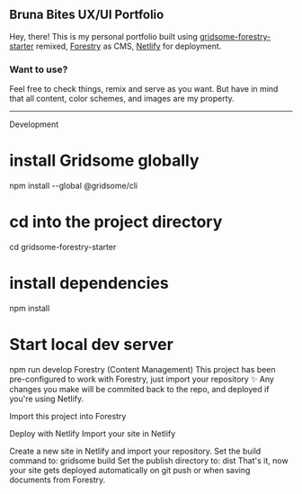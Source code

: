 
## Bruna Bites UX/UI Portfolio

Hey, there! This is my personal portfolio built using 
[gridsome-forestry-starter](https://github.com/itsnwa/gridsome-forestry-starter) remixed, [Forestry](https://forestry.io) as CMS, [Netlify](netlify.com) for deployment.


### Want to use?

Feel free to check things, remix and serve as you want. But have in mind that all content, color schemes, and images are my property.

--------------

Development
# install Gridsome globally
npm install --global @gridsome/cli

# cd into the project directory
cd gridsome-forestry-starter

# install dependencies
npm install

# Start local dev server
npm run develop
Forestry (Content Management)
This project has been pre-configured to work with Forestry, just import your repository ✨
Any changes you make will be commited back to the repo, and deployed if you're using Netlify.

Import this project into Forestry

Deploy with Netlify
Import your site in Netlify

Create a new site in Netlify and import your repository.
Set the build command to: gridsome build
Set the publish directory to: dist
That's it, now your site gets deployed automatically on git push or when saving documents from Forestry.
